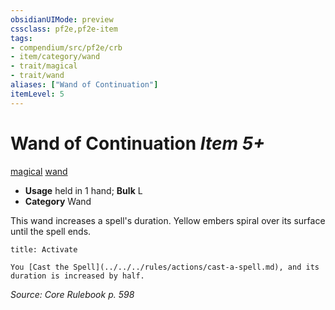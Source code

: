 ```yaml
---
obsidianUIMode: preview
cssclass: pf2e,pf2e-item
tags:
- compendium/src/pf2e/crb
- item/category/wand
- trait/magical
- trait/wand
aliases: ["Wand of Continuation"]
itemLevel: 5
---
```

# Wand of Continuation *Item 5+*  
[magical](../../../rules/traits/magical.md)  [wand](../../../rules/traits/wand.md)  

- **Usage** held in 1 hand; **Bulk** L
- **Category** Wand

This wand increases a spell's duration. Yellow embers spiral over its surface until the spell ends.

```ad-embed-ability
title: Activate

You [Cast the Spell](../../../rules/actions/cast-a-spell.md), and its duration is increased by half.
```

*Source: Core Rulebook p. 598*
